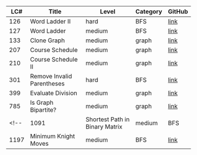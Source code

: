 
| LC# | Title | Level | Category | GitHub |
| --- | --- | --- | --- | --- |
| 126 | Word Ladder II | hard | BFS| [link](https://github.com/HsiangHung/Code-Challenges/blob/master/leetcode_solution/BFS/%23126.Word_Ladder_II.py) |
| 127 | Word Ladder | medium | BFS| [link](https://github.com/HsiangHung/Code-Challenges/blob/master/leetcode_solution/BFS/%23127.Word_Ladder.py)|
| 133 | Clone Graph | medium | graph | [link](https://github.com/HsiangHung/Code-Challenges/blob/master/leetcode_solution/graph/%23133.Clone_Graph.py) |
| 207 | Course Schedule | medium | graph | [link](https://github.com/HsiangHung/Code-Challenges/blob/master/leetcode_solution/graph/%23207.Course_Schedule.py) |
| 210 | Course Schedule II| medium | graph | [link](https://github.com/HsiangHung/Code-Challenges/blob/master/leetcode_solution/graph/%23210.Course_Schedule_II.py) |
| 301 | Remove Invalid Parentheses | hard | BFS| [link](https://github.com/HsiangHung/Code-Challenges/blob/master/leetcode_solution/BFS/%23301.Remove_Invalid_Parentheses.py) |
| 399 | Evaluate Division | medium | graph | [link](https://github.com/HsiangHung/Code-Challenges/blob/master/leetcode_solution/graph/%23399.Evaluate_Division.py)|
| 785 | Is Graph Bipartite? | medium | graph | [link](https://github.com/HsiangHung/Code-Challenges/blob/master/leetcode_solution/graph/%23785.Is_Graph_Bipartite.py)|
<!-- | 1091 | Shortest Path in Binary Matrix | medium | BFS | [link](https://github.com/HsiangHung/Code-Challenges/blob/master/leetcode_solution/BFS/%231091.Shortest_Path_in_Binary_Matrix.py) |
| 1197 | Minimum Knight Moves | medium | BFS | [link](https://github.com/HsiangHung/Code-Challenges/blob/master/leetcode_solution/BFS/%231197.Minimum_Knight_Moves.py) | -->